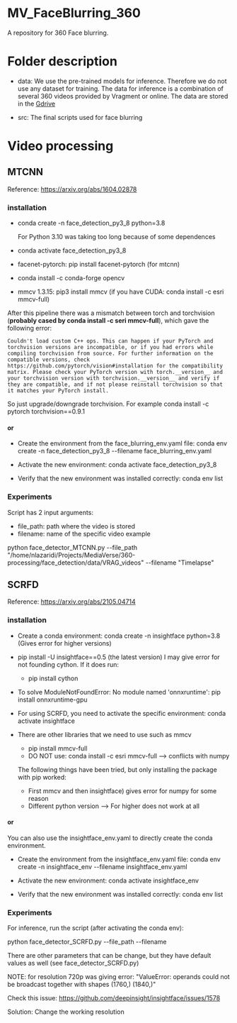 # MV_FaceBlurring_360

A repository for 360 Face blurring. 

# Folder description

* data: We use the pre-trained models for inference. Therefore we do not use any dataset for training. The data for inference is a combination of several 360 videos provided by Vragment or online. The data are stored in the [Gdrive](https://drive.google.com/drive/folders/1cNpIMtLp9wkfduL0Bnx-9vVJIwjhW6_K)

* src: The final scripts used for face blurring

# Video processing

## MTCNN

Reference: https://arxiv.org/abs/1604.02878 



### installation
* conda create -n face_detection_py3_8 python=3.8

    For Python 3.10 was taking too long because of some dependences

* conda activate face_detection_py3_8

* facenet-pytorch: pip install facenet-pytorch (for mtcnn) 

* conda install -c conda-forge opencv 

* mmcv 1.3.15: pip3 install mmcv (if you have CUDA: conda install -c esri mmcv-full)

After this pipeline there was a mismatch between torch and torchvision (**probably cased by conda install -c seri mmcv-full**), which gave the following error:

`Couldn't load custom C++ ops. This can happen if your PyTorch and torchvision versions are incompatible, or if you had errors while compiling torchvision from source. For further information on the compatible versions, check https://github.com/pytorch/vision#installation for the compatibility matrix. Please check your PyTorch version with torch.__version__ and your torchvision version with torchvision.__version__ and verify if they are compatible, and if not please reinstall torchvision so that it matches your PyTorch install.`

So just upgrade/downgrade torchvision. For example  conda install -c pytorch torchvision==0.9.1

#### or
* Create the environment from the face_blurring_env.yaml file: conda env create -n face_detection_py3_8 --filename face_blurring_env.yaml

* Activate the new environment: conda activate face_detection_py3_8

* Verify that the new environment was installed correctly: conda env list


### Experiments

Script has 2 input arguments:
* file_path: path where the video is stored
* filename: name of the specific video example

python face_detector_MTCNN.py --file_path "/home/nlazaridi/Projects/MediaVerse/360-processing/face_detection/data/VRAG_videos" --filename "Timelapse"  


## SCRFD

Reference: https://arxiv.org/abs/2105.04714 

### installation



* Create a conda environment: conda create -n insightface python=3.8 (Gives error for higher versions)

* pip install -U insightface==0.5 (the latest version)
    I may give error for not founding cython. If it does run:
    *   pip install cython

* To solve ModuleNotFoundError: No module named 'onnxruntime':  pip install onnxruntime-gpu

* For using SCRFD, you need to activate the specific environment: conda activate insightface


* There are other libraries that we need to use such as mmcv
    * pip install mmcv-full
    * DO NOT use: conda install -c esri mmcv-full --> conflicts with numpy

    The following things have been tried, but only installing the package with pip worked:
    *  First mmcv and then insightface) gives error for numpy for some reason 
    *  Different python version --> For higher does not work at all

#### or


You can also use the insightface_env.yaml to directly create the conda environment.

* Create the environment from the insightface_env.yaml file: conda env create -n insightface_env --filename insightface_env.yaml

* Activate the new environment: conda activate insightface_env

* Verify that the new environment was installed correctly: conda env list


### Experiments

For inference, run the script (after activating the conda env):

python face_detector_SCRFD.py --file_path --filename 

There are other parameters that can be change, but they have default values as well (see face_detector_SCRFD.py)

NOTE: for resolution 720p was giving error: "ValueError: operands could not be broadcast together with shapes (1760,) (1840,)"

Check this issue: https://github.com/deepinsight/insightface/issues/1578

Solution: Change the working resolution
